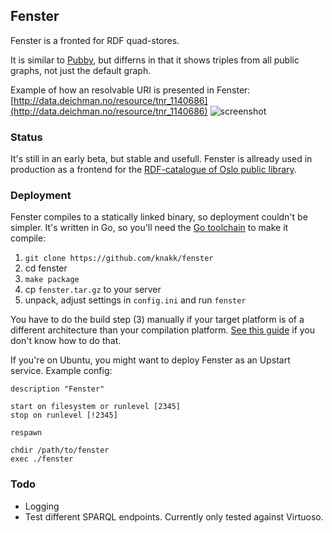 ## Fenster
Fenster is a fronted for RDF quad-stores.

It is similar to [Pubby](http://wifo5-03.informatik.uni-mannheim.de/pubby/), but differns in that it shows triples from all public graphs, not just the default graph.

Example of how an resolvable URI is presented in Fenster: [http://data.deichman.no/resource/tnr_1140686](http://data.deichman.no/resource/tnr_1140686)
![screenshot](https://dl.dropboxusercontent.com/u/27551242/azur.png)

### Status
It's still in an early beta, but stable and usefull. Fenster is allready used in production as a frontend for the [RDF-catalogue of Oslo public library](http://data.deichman.no).

### Deployment
Fenster compiles to a statically linked binary, so deployment couldn't be simpler. It's written in Go, so you'll need the [Go toolchain](http://golang.org) to make it compile:

1. `git clone https://github.com/knakk/fenster`
2. cd fenster
3. `make package`
4. cp `fenster.tar.gz` to your server
5. unpack, adjust settings in `config.ini` and run `fenster`

You have to do the build step (3) manually if your target platform is of a different architecture than your compilation platform.
[See this guide](http://dave.cheney.net/2012/09/08/an-introduction-to-cross-compilation-with-go) if you don't know how to do that.

If you're on Ubuntu, you might want to deploy Fenster as an Upstart service. Example config:
```upstart
description "Fenster"

start on filesystem or runlevel [2345]
stop on runlevel [!2345]

respawn

chdir /path/to/fenster
exec ./fenster
```

### Todo
* Logging
* Test different SPARQL endpoints. Currently only tested against Virtuoso.